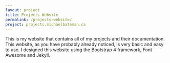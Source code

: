 ```yaml
---
layout: project
title: Projects Website
permalink: /projects-website/
project: projects.michaelbateman.ca
---
```


This is my website that contains all of my projects and their documentation.  This website, as you have probably already noticed, is very basic and easy to use.  I designed this website using the Bootstrap 4 framework, Font Awesome and Jekyll.